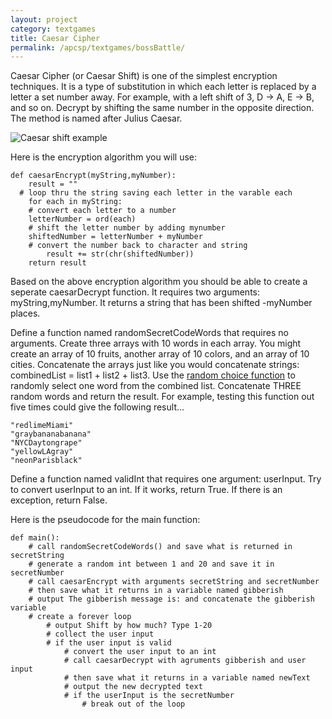```yaml
---
layout: project
category: textgames
title: Caesar Cipher
permalink: /apcsp/textgames/bossBattle/
---
```


Caesar Cipher (or Caesar Shift) is one of the simplest encryption techniques. It is a type of substitution in which each letter is replaced by a letter a set number away. For example, with a left shift of 3, D -> A, E -> B, and so on. Decrypt by shifting the same number in the opposite direction. The method is named after Julius Caesar.

![Caesar shift example](/apcsp/textgames/Caesar_cipher_left_shift_of_3.png)

Here is the encryption algorithm you will use:
```
def caesarEncrypt(myString,myNumber):
	result = ""
  # loop thru the string saving each letter in the varable each
	for each in myString:
    # convert each letter to a number
    letterNumber = ord(each)
    # shift the letter number by adding mynumber
    shiftedNumber = letterNumber + myNumber
    # convert the number back to character and string
		result += str(chr(shiftedNumber))
	return result
```

Based on the above encryption algorithm you should be able to create a seperate caesarDecrypt function. It requires two arguments: myString,myNumber. It returns a string that has been shifted -myNumber places.

Define a function named randomSecretCodeWords that requires no arguments. Create three arrays with 10 words in each array. You might create an array of 10 fruits, another array of 10 colors, and an array of 10 cities. Concatenate the arrays just like you would concatenate strings: combinedList = list1 + list2 + list3. Use the [random choice function](https://www.w3schools.com/python/ref_random_choice.asp) to randomly select one word from the combined list. Concatenate THREE random words and return the result. For example, testing this function out five times could give the following result...
```
"redlimeMiami"
"graybananabanana"
"NYCDaytongrape"
"yellowLAgray"
"neonParisblack"
```

Define a function named validInt that requires one argument: userInput. Try to convert userInput to an int. If it works, return True. If there is an exception, return False.

Here is the pseudocode for the main function:
```
def main():
    # call randomSecretCodeWords() and save what is returned in secretString
    # generate a random int between 1 and 20 and save it in secretNumber
    # call caesarEncrypt with arguments secretString and secretNumber
    # then save what it returns in a variable named gibberish
    # output The gibberish message is: and concatenate the gibberish variable
    # create a forever loop
        # output Shift by how much? Type 1-20
        # collect the user input
        # if the user input is valid
            # convert the user input to an int
            # call caesarDecrypt with agruments gibberish and user input
            # then save what it returns in a variable named newText
            # output the new decrypted text
            # if the userInput is the secretNumber
                # break out of the loop
```
